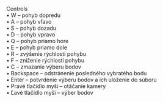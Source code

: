 Controls  
•	W – pohyb dopredu  
•	A – pohyb vľavo  
•	S – pohyb dozadu  
•	D – pohyb vpravo  
•	Q – pohyb priamo hore  
•	E – pohyb priamo dole  
•	R – zvýšenie rýchlosti pohybu  
•	F – zníženie rýchlosti pohybu  
•	C – zmazanie výberu bodov  
•	Backspace – odstránenie posledného vybratého bodu  
•	Enter – potvrdenie výberu bodov a ich uloženie do súboru  
•	Pravé tlačidlo myši – otáčanie kamery  
•	Ľavé tlačidlo myši – výber bodov  
